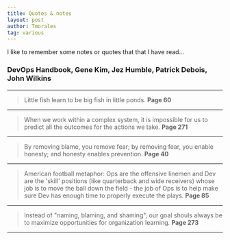 ```yaml
---
title: Quotes & notes
layout: post
author: Tmorales
tag: various
---
```


I like to remember some notes or quotes that that I have read...

### DevOps Handbook, Gene Kim, Jez Humble, Patrick Debois, John Wilkins
---
> Little fish learn to be big fish in little ponds. **Page 60**

---
> When we work within a complex system, it is impossible for us to predict all the outcomes for the actions we take. **Page 271**

---
> By removing blame, you remove fear; by removing fear, you enable honesty; and honesty enables prevention. **Page 40**

---
> American football metaphor: Ops are the offensive linemen and Dev are the 'skill' positions (like quarterback and wide receivers) whose job is to move the ball down the field - the job of Ops is to help make sure Dev has enough time to properly execute the plays. **Page 85**

---
> Instead of "naming, blaming, and shaming", our goal shouls always be to maximize opportunities for organization learning. **Page 273**

---